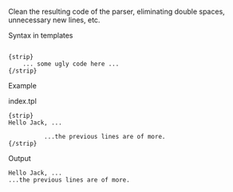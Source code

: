 Clean the resulting code of the parser, eliminating double spaces, unnecessary new lines, etc.

Syntax in templates

```

{strip}
	... some ugly code here ...
{/strip}

```

Example

index.tpl

```
{strip}
Hello Jack, ...
	
          ...the previous lines are of more.
{/strip}
```

Output

```
Hello Jack, ...
...the previous lines are of more.
```
